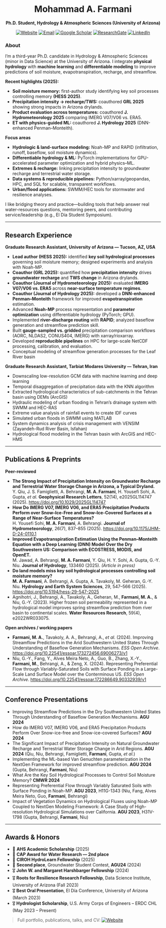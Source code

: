 <!-- Profile README for github.com/mfarmani95 -->
<h1 align="center">Mohammad A. Farmani</h1>
<p align="center"><b>Ph.D. Student, Hydrology & Atmospheric Sciences (University of Arizona)</b></p>

<p align="center">
  <a href="https://mfarmani95.github.io/Mfarmani/index.html"><img alt="Website" src="https://img.shields.io/badge/Website-Home-2ea44f?logo=firefox-browser&logoColor=white"></a>
  <a href="mailto:mohammadalifarmani95@gmail.com"><img alt="Email" src="https://img.shields.io/badge/Email-Contact-blue?logo=gmail&logoColor=white"></a>
  <a href="https://scholar.google.com/citations?user=CmjfHnIAAAAJ&hl=en"><img alt="Google Scholar" src="https://img.shields.io/badge/Google%20Scholar-Profile-4285F4?logo=google-scholar&logoColor=white"></a>
  <a href="https://www.researchgate.net/profile/Mohammad-Farmani-6/research"><img alt="ResearchGate" src="https://img.shields.io/badge/ResearchGate-Profile-00CCBB?logo=researchgate&logoColor=white"></a>
  <a href="https://www.linkedin.com/in/mohammad-farmani-841b2b180/"><img alt="LinkedIn" src="https://img.shields.io/badge/LinkedIn-Connect-0A66C2?logo=linkedin&logoColor=white"></a>
</p>

### About
I’m a third-year Ph.D. candidate in Hydrology & Atmospheric Sciences (minor in Data Science) at the University of Arizona. I integrate **physical hydrology** with **machine learning** and **differentiable modeling** to improve predictions of soil moisture, evapotranspiration, recharge, and streamflow.

**Recent highlights (2025):**  
- **Soil moisture memory:** first-author study identifying key soil processes controlling memory **(HESS 2025)**.  
- **Precipitation intensity → recharge/TWS:** coauthored **GRL 2025** showing strong impacts in Arizona drylands.  
- **Product evaluation across temperatures:** coauthored **J. Hydrometeorology 2025** comparing IMERG V07/V06 vs. ERA5.  
- **ET with physics-guided ML:** coauthored **J. Hydrology 2025** (DNN-enhanced Penman–Monteith).

**Focus areas**
- **Hydrologic & land-surface modeling:** Noah-MP and RAPID (infiltration, runoff, baseflow, soil moisture dynamics).  
- **Differentiable hydrology & ML:** PyTorch implementations for GPU-accelerated parameter optimization and hybrid physics–ML.  
- **Extremes & recharge:** linking precipitation intensity to groundwater recharge and terrestrial water storage.  
- **Data systems & reproducible pipelines:** Python/xarray/geopandas, HPC, and SQL for scalable, transparent workflows.  
- **Urban/flood applications:** SWMM/HEC tools for stormwater and resilience analyses.

I like bridging theory and practice—building tools that help answer real water-resources questions, mentoring peers, and contributing service/leadership (e.g., El Día Student Symposium).

---

## Research Experience

**Graduate Research Assistant, University of Arizona — Tucson, AZ, USA**  
- **Lead author (HESS 2025):** identified **key soil hydrological processes** governing soil moisture memory; designed experiments and analysis with Noah-MP.  
- **Coauthor (GRL 2025):** quantified how **precipitation intensity** drives **groundwater recharge** and **TWS change** in Arizona drylands.  
- **Coauthor (Journal of Hydrometeorology 2025):** evaluated **IMERG V07/V06 vs. ERA5** across **near-surface temperature regimes**.  
- **Coauthor (Journal of Hydrology 2025):** developed a **DNN-enhanced Penman–Monteith** framework for improved **evapotranspiration** estimation.
- Advanced **Noah-MP** process representation and **parameter optimization** using differentiable hydrology (PyTorch; GPU).  
- Implemented **river-discharge routing** with **RAPID**; analyzed baseflow generation and streamflow prediction skill.  
- Built **gauge-sampled vs. gridded** precipitation comparison workflows (AORC, NLDAS2, CONUS404, IMERG) with xarray/rioxarray.  
- Developed **reproducible pipelines** on HPC for large-scale NetCDF processing, calibration, and evaluation.
- Conceptual modeling of streamflow generation processes for the Leaf River basin

**Graduate Research Assistant, Tarbiat Modares University — Tehran, Iran**  
- Downscaling low-resolution GCM data with machine learning and deep learning  
- Temporal disaggregation of precipitation data with the KNN algorithm  
- Extracted hydrological characteristics of sub-catchments in the Tehran basin using DEMs (ArcGIS)  
- Hydraulic modeling of urban flooding in Tehran’s drainage system with SWMM and HEC-RAS  
- Extreme value analysis of rainfall events to create IDF curves  
- Simulated urban floods in SWMM using MATLAB  
- System dynamics analysis of crisis management with VENSIM (Zayandeh-Rud River Basin, Isfahan)  
- Hydrological flood modeling in the Tehran basin with ArcGIS and HEC-HMS

---

## Publications & Preprints

**Peer-reviewed**

- **The Strong Impact of Precipitation Intensity on Groundwater Recharge and Terrestrial Water Storage Change in Arizona, a Typical Dryland.**  
  Y. Qiu, J. S. Famiglietti, A. Behrangi, **M. A. Farmani**, H. Yousefi Sohi, A. Gupta, *et al.* **Geophysical Research Letters**, 52(14), e2025GL114747 (2025). https://doi.org/10.1029/2025GL114747  
- **How Do IMERG V07, IMERG V06, and ERA5 Precipitation Products Perform over Snow–Ice-Free and Snow–Ice-Covered Surfaces at a Range of Near-Surface Temperatures?**  
  H. Yousefi Sohi, **M. A. Farmani**, A. Behrangi. **Journal of Hydrometeorology**, 26(7), 837–855 (2025). https://doi.org/10.1175/JHM-D-24-0110.1  
- **Improved Evapotranspiration Estimation Using the Penman–Monteith Equation with a Deep Learning (DNN) Model Over the Dry Southwestern US: Comparison with ECOSTRESS, MODIS, and OpenET.**  
  M. Jawad, A. Behrangi, **M. A. Farmani**, Y. Qiu, H. Y. Sohi, A. Gupta, G.-Y. Niu. **Journal of Hydrology**, 133460 (2025). *(Article in press)*  
- **Do land models miss key soil hydrological processes controlling soil moisture memory?**  
  **M. A. Farmani**, A. Behrangi, A. Gupta, A. Tavakoly, M. Geheran, G.-Y. Niu. **Hydrology and Earth System Sciences**, 29, 547–566 (2025). https://doi.org/10.5194/hess-29-547-2025
- Agnihotri, J., Behrangi, A., Tavakoly, A., Geheran, M., **Farmani, M. A.**, & Niu, G.-Y. (2023). Higher frozen soil permeability represented in a hydrological model improves spring streamflow prediction from river basin to continental scales. **Water Resources Research**, 59(4), e2022WR033075.
  
**Open archives / working papers**
- **Farmani, M. A.**, Tavakoly, A. A., Behrangi, A., *et al.* (2024). Improving Streamflow Predictions in the Arid Southwestern United States Through Understanding of Baseflow Generation Mechanisms. *ESS Open Archive*. https://doi.org/10.22541/essoar.173272456.69006273/v1
- Niu, G.-Y., Fang, Y., Alves Meira Neto, A., Guo, B., Zhang, X.-Y., **Farmani, M.**, Behrangi, A., & Zeng, X. (2024). Representing Preferential Flow through Variably-Saturated Soils with Surface Ponding in a Large-Scale Land Surface Model over the Conterminous US. *ESS Open Archive*. https://doi.org/10.22541/essoar.172286649.90332939/v1  


---

## Conference Presentations
- Improving Streamflow Predictions in the Dry Southwestern United States Through Understanding of Baseflow Generation Mechanisms. **AGU 2024**  
- How do IMERG V07, IMERG V06, and ERA5 Precipitation Products Perform Over Snow-ice-free and Snow-ice-covered Surfaces? **AGU 2024**  
- The Significant Impact of Precipitation Intensity on Natural Groundwater Recharge and Terrestrial Water Storage Change in Arid Regions. **AGU 2024** (Qiu, Niu, Behrangi, Famiglietti, **Farmani**, Gupta, *et al.*)  
- Implementing the ML-based Van Genuchten parameterization in the NextGen Framework for improved streamflow prediction. **AGU 2024** (Gupta, Behrangi, **Farmani**, Niu)  
- What Are the Key Soil Hydrological Processes to Control Soil Moisture Memory? **CMWR 2024**  
- Representing Preferential Flow through Variably Saturated Soils with Surface Ponding in Noah-MP. **AGU 2023**, H11G-1343 (Niu, Fang, Alves Meira Neto, Guo, **Farmani**, Behrangi)  
- Impact of Vegetation Dynamics on Hydrological Fluxes using Noah-MP Coupled to NextGen Modeling Framework: A Case Study of High-resolution Hydrological Simulations over California. **AGU 2023**, H31V-1798 (Gupta, Behrangi, **Farmani**, Niu)

---

## Awards & Honors
- 🏅 **AHS Academic Scholarship** (2025)  
- 🥈 **CAP Award for Water Research — 2nd place**
- 🏅 **CIROH HydroLearn Fellowship** (2025)  
- 🥈 **Second place**, Groundwater Student Contest, **AGU24** (2024)  
- 🎖️ **John W. and Margaret Harshbarger Fellowship** (2024)  
- 🎖️ **Roots for Resilience Research Fellowship**, Data Science Institute, University of Arizona (Fall 2023)  
- 🎖️ **Best Oral Presentation**, El Día Conference, University of Arizona (March 2023)  
- 🎖️ **Hydrologist Scholarship**, U.S. Army Corps of Engineers – ERDC CHL (May 2023 – Present)  



> Full portfolio, publications, talks, and CV: <a href="https://mfarmani95.github.io/Mfarmani/index.html"><img alt="Website" src="https://img.shields.io/badge/Website-Home-2ea44f?logo=firefox-browser&logoColor=white"></a>
